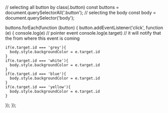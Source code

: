 // selecting all button by class(.button)
const buttons = document.querySelectorAll('.button');
// selecting the body
const body = document.querySelector('body');

buttons.forEach(function (button) {
  button.addEventListener('click', function (e) {
    console.log(e) // pointer event 
    console.log(e.target)   // it will notify that the from where this event is coming

    if(e.target.id === 'grey'){
      body.style.backgroundColor = e.target.id
    }
    if(e.target.id === 'white'){
      body.style.backgroundColor = e.target.id
    }
    if(e.target.id === 'blue'){
      body.style.backgroundColor = e.target.id
    }
    if(e.target.id === 'yellow'){
      body.style.backgroundColor = e.target.id
    }
  });
});
